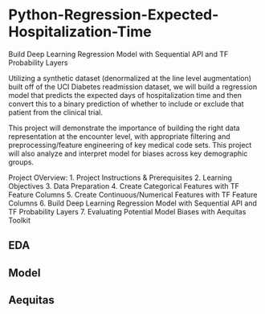 # Python-Regression-Expected-Hospitalization-Time

Build Deep Learning Regression Model with Sequential API and TF Probability Layers

Utilizing a synthetic dataset (denormalized at the line level augmentation) built off of the UCI Diabetes readmission dataset, we will build a regression model that predicts the expected days of hospitalization time and then convert this to a binary prediction of whether to include or exclude that patient from the clinical trial.

This project will demonstrate the importance of building the right data representation at the encounter level, with appropriate filtering and preprocessing/feature engineering of key medical code sets. This project will also analyze and interpret model for biases across key demographic groups.


Project OVerview:
    1. Project Instructions & Prerequisites
    2. Learning Objectives
    3. Data Preparation
    4. Create Categorical Features with TF Feature Columns
    5. Create Continuous/Numerical Features with TF Feature Columns
    6. Build Deep Learning Regression Model with Sequential API and TF Probability Layers
    7. Evaluating Potential Model Biases with Aequitas Toolkit




## EDA

## Model

## Aequitas
